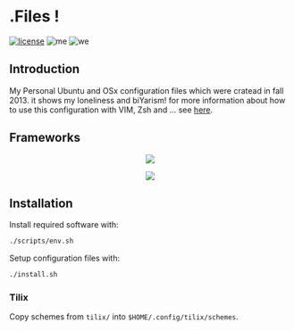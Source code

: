 # .Files !

[![license](https://img.shields.io/github/license/1995parham/dotfiles.svg?style=flat-square)]()
![me](https://img.shields.io/badge/me-parham-orange.svg?style=flat-square)
![we](https://img.shields.io/badge/we-are-orange.svg?style=flat-square)

## Introduction

My Personal Ubuntu and OSx configuration files which were cratead in fall 2013. it shows my loneliness and biYarism!
for more information about how to use this configuration with VIM, Zsh and ... see [here](http://1995parham.github.io/dotfiles/).

## Frameworks
<p align="center">
  <img src="https://raw.githubusercontent.com/neovim/neovim.github.io/master/logos/neovim-logo-600x173.png" />
</p>
<p align="center">
  <img src="https://camo.githubusercontent.com/5c385f15f3eaedb72cfcfbbaf75355b700ac0757/68747470733a2f2f73332e616d617a6f6e6177732e636f6d2f6f686d797a73682f6f682d6d792d7a73682d6c6f676f2e706e67">
</p>

## Installation

Install required software with:

```sh
./scripts/env.sh
```

Setup configuration files with:

```sh
./install.sh
```

### Tilix

Copy schemes from `tilix/` into `$HOME/.config/tilix/schemes`.
